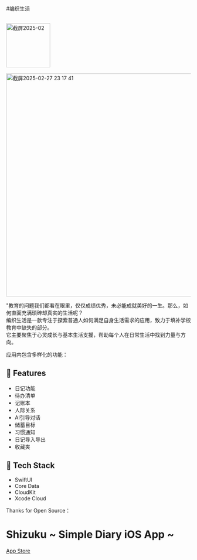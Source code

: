 #编织生活

</br>
<img width="120" alt="截屏2025-02" src="https://github.com/user-attachments/assets/069a3609-d722-470a-be58-7ea55efe7b65" />

</br>
</br>

<img width="609" alt="截屏2025-02-27 23 17 41" src="https://github.com/user-attachments/assets/e2ad00e1-0167-4160-8453-adc6453a951c" />

</br>

"教育的问题我们都看在眼里，仅仅成绩优秀，未必能成就美好的一生。那么，如何直面充满琐碎却真实的生活呢？</br>
编织生活是一款专注于探索普通人如何满足自身生活需求的应用，致力于填补学校教育中缺失的部分。</br>
它主要聚焦于心灵成长与基本生活支援，帮助每个人在日常生活中找到力量与方向。</br>

应用内包含多样化的功能：

## 🐣 Features
* 日记功能
* 待办清单
* 记账本
* 人际关系
* AI引导对话
* 储蓄目标
* 习惯通知
* 日记导入导出
* 收藏夹

## 🥞 Tech Stack

* SwiftUI
* Core Data
* CloudKit
* Xcode Cloud


Thanks for Open Source：
# Shizuku ~ Simple Diary iOS App ~
[App Store](https://apps.apple.com/jp/app/id6451009770)

